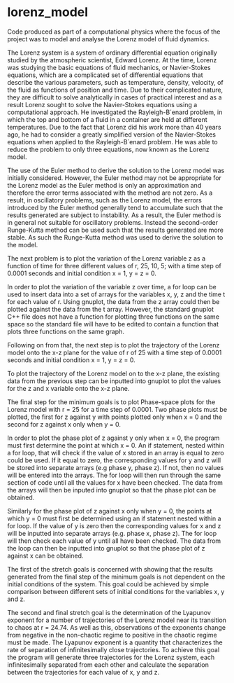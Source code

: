 # lorenz_model
Code produced as part of a computational physics where the focus of the project was to model and analyse the Lorenz model of fluid dynamics.

The Lorenz system is a system of ordinary differential equation originally studied by the atmospheric scientist, Edward Lorenz. At the time, Lorenz was studying the basic equations of fluid mechanics, or Navier-Stokes equations, which are a complicated set of differential equations that describe the various parameters, such as temperature, density, velocity, of the fluid as functions of position and time. Due to their complicated nature, they are difficult to solve analytically in cases of practical interest and as a result Lorenz sought to solve the Navier-Stokes equations using a computational approach. He investigated the Rayleigh-B´enard problem, in which the top and bottom of a fluid in a container are held at different temperatures. Due to the fact that Lorenz did his work more than 40 years ago, he had to consider a greatly simplified version of the Navier-Stokes equations when applied to the Rayleigh-B´enard problem. He was able to reduce the problem to only three equations, now known as the Lorenz model.


The use of the Euler method to derive the solution to the Lorenz model was initially considered. However, the Euler method may not be appropriate for the Lorenz model as the Euler method is only an approximation and therefore the error terms associated with the method are not zero. As a result, in oscillatory problems, such as the Lorenz model, the errors introduced by the Euler method generally tend to accumulate such that the results generated are subject to instability. As a result, the Euler method is in general not suitable for oscillatory problems. Instead the second-order Runge-Kutta method can be used such that the results generated are more stable. As such the Runge-Kutta method was used to derive the solution to the model.

The next problem is to plot the variation of the Lorenz variable z as a function of time for three different values of r, 25, 10, 5; with a time step of 0.0001 seconds and initial condition x = 1, y = z = 0. 

In order to plot the variation of the variable z over time, a for loop can be used to insert data into a set of arrays for the variables x, y, z and the time t for each value of r. Using gnuplot, the data from the z array could then be plotted against the data from the t array. However, the standard gnuplot C++ file does not have a function for plotting three functions on the same space so the standard file will have to be edited to contain a function that plots three functions on the same graph. 

Following on from that, the next step is to plot the trajectory of the Lorenz model onto the x-z plane for the value of r of 25 with a time step of 0.0001 seconds and initial condition x = 1, y = z = 0. 

To plot the trajectory of the Lorenz model on to the x-z plane, the existing data from the previous step can be inputted into gnuplot to plot the values for the z and x variable onto the x-z plane.

The final step for the minimum goals is to plot Phase-space plots for the Lorenz model with r = 25 for a time step of 0.0001. Two phase plots must be plotted, the first for z against y with points plotted only when x = 0 and the second for z against x only when y = 0. 

In order to plot the phase plot of z against y only when x = 0, the program must first determine the point at which x = 0. An if statement, nested within a for loop, that will check if the value of x stored in an array is equal to zero could be used. If it equal to zero, the corresponding values for y and z will be stored into separate arrays (e.g phase y, phase z). If not, then no values will be entered into the arrays. The for loop will then run through the same section of code until all the values for x have been checked. The data from the arrays will then be inputed into gnuplot so that the phase plot can be obtained. 

Similarly for the phase plot of z against x only when y = 0, the points at which y = 0 must first be determined using an if statement nested within a for loop. If the value of y is zero then the corresponding values for x and z will be inputted into separate arrays (e.g. phase x, phase z). The for loop will then check each value of y until all have been checked. The data from the loop can then be inputted into gnuplot so that the phase plot of z against x can be obtained. 

The first of the stretch goals is concerned with showing that the results generated from the final step of the minimum goals is not dependent on the initial conditions of the system. This goal could be achieved by simple comparison between different sets of initial conditions for the variables x, y and z. 

The second and final stretch goal is the determination of the Lyapunov exponent for a number of trajectories of the Lorenz model near its transition to chaos at r = 24.74. As well as this, observations of the exponents change from negative in the non-chaotic regime to positive in the chaotic regime must be made. The Lyapunov exponent is a quantity that characterizes the rate of separation of infinitesimally close trajectories. To achieve this goal the program will generate three trajectories for the Lorenz system, each infinitesimally separated from each other and calculate the separation between the trajectories for each value of x, y and z.
